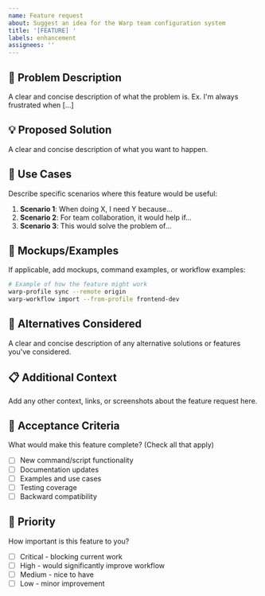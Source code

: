 ```yaml
---
name: Feature request
about: Suggest an idea for the Warp team configuration system
title: '[FEATURE] '
labels: enhancement
assignees: ''
---
```


## 🎯 Problem Description
A clear and concise description of what the problem is. Ex. I'm always frustrated when [...]

## 💡 Proposed Solution
A clear and concise description of what you want to happen.

## 🔄 Use Cases
Describe specific scenarios where this feature would be useful:
1. **Scenario 1**: When doing X, I need Y because...
2. **Scenario 2**: For team collaboration, it would help if...
3. **Scenario 3**: This would solve the problem of...

## 🎨 Mockups/Examples
If applicable, add mockups, command examples, or workflow examples:

```bash
# Example of how the feature might work
warp-profile sync --remote origin
warp-workflow import --from-profile frontend-dev
```

## 🤔 Alternatives Considered
A clear and concise description of any alternative solutions or features you've considered.

## 📋 Additional Context
Add any other context, links, or screenshots about the feature request here.

## 🎯 Acceptance Criteria
What would make this feature complete? (Check all that apply)
- [ ] New command/script functionality
- [ ] Documentation updates
- [ ] Examples and use cases
- [ ] Testing coverage
- [ ] Backward compatibility

## 🚀 Priority
How important is this feature to you?
- [ ] Critical - blocking current work
- [ ] High - would significantly improve workflow  
- [ ] Medium - nice to have
- [ ] Low - minor improvement